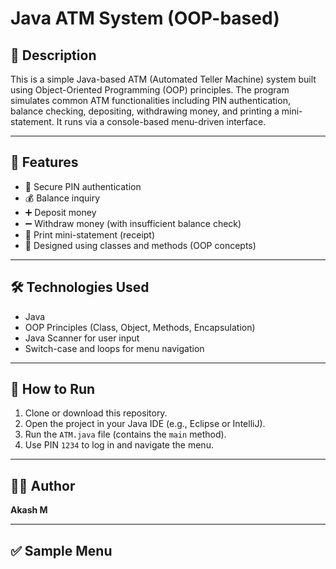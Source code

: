 # Java ATM System (OOP-based)

## 📌 Description

This is a simple Java-based ATM (Automated Teller Machine) system built using Object-Oriented Programming (OOP) principles. The program simulates common ATM functionalities including PIN authentication, balance checking, depositing, withdrawing money, and printing a mini-statement. It runs via a console-based menu-driven interface.

---

## 🚀 Features

- 🔐 Secure PIN authentication  
- 💰 Balance inquiry  
- ➕ Deposit money  
- ➖ Withdraw money (with insufficient balance check)  
- 🧾 Print mini-statement (receipt)  
- 🧱 Designed using classes and methods (OOP concepts)

---

## 🛠️ Technologies Used

- Java  
- OOP Principles (Class, Object, Methods, Encapsulation)  
- Java Scanner for user input  
- Switch-case and loops for menu navigation  

---

## 📂 How to Run

1. Clone or download this repository.
2. Open the project in your Java IDE (e.g., Eclipse or IntelliJ).
3. Run the `ATM.java` file (contains the `main` method).
4. Use PIN `1234` to log in and navigate the menu.

---

## 🧑‍💻 Author

**Akash M**

---

## ✅ Sample Menu


